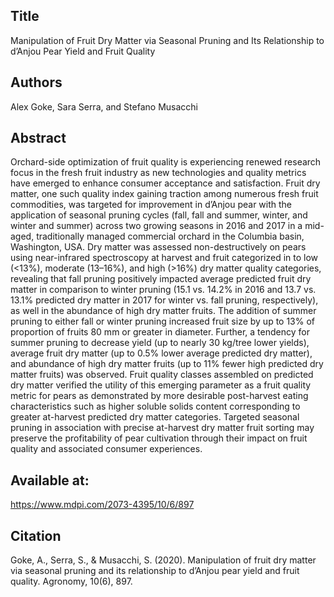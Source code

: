 ## Title
Manipulation of Fruit Dry Matter via Seasonal Pruning and Its Relationship to d’Anjou Pear Yield and Fruit Quality

## Authors
Alex Goke, Sara Serra, and Stefano Musacchi

## Abstract
Orchard-side optimization of fruit quality is experiencing renewed research focus in the fresh fruit industry as new technologies and quality metrics have emerged to enhance consumer acceptance and satisfaction. Fruit dry matter, one such quality index gaining traction among numerous fresh fruit commodities, was targeted for improvement in d’Anjou pear with the application of seasonal pruning cycles (fall, fall and summer, winter, and winter and summer) across two growing seasons in 2016 and 2017 in a mid-aged, traditionally managed commercial orchard in the Columbia basin, Washington, USA. Dry matter was assessed non-destructively on pears using near-infrared spectroscopy at harvest and fruit categorized in to low (<13%), moderate (13–16%), and high (>16%) dry matter quality categories, revealing that fall pruning positively impacted average predicted fruit dry matter in comparison to winter pruning (15.1 vs. 14.2% in 2016 and 13.7 vs. 13.1% predicted dry matter in 2017 for winter vs. fall pruning, respectively), as well in the abundance of high dry matter fruits. The addition of summer pruning to either fall or winter pruning increased fruit size by up to 13% of proportion of fruits 80 mm or greater in diameter. Further, a tendency for summer pruning to decrease yield (up to nearly 30 kg/tree lower yields), average fruit dry matter (up to 0.5% lower average predicted dry matter), and abundance of high dry matter fruits (up to 11% fewer high predicted dry matter fruits) was observed. Fruit quality classes assembled on predicted dry matter verified the utility of this emerging parameter as a fruit quality metric for pears as demonstrated by more desirable post-harvest eating characteristics such as higher soluble solids content corresponding to greater at-harvest predicted dry matter categories. Targeted seasonal pruning in association with precise at-harvest dry matter fruit sorting may preserve the profitability of pear cultivation through their impact on fruit quality and associated consumer experiences.

## Available at:
https://www.mdpi.com/2073-4395/10/6/897

## Citation
Goke, A., Serra, S., & Musacchi, S. (2020). Manipulation of fruit dry matter via seasonal pruning and its relationship to d’Anjou pear yield and fruit quality. Agronomy, 10(6), 897.
